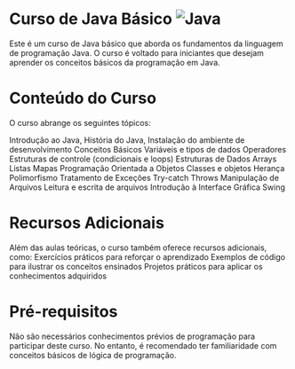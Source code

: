 # Curso de Java Básico ![Java](https://img.shields.io/badge/Java-ED8B00?style=for-the-badge&logo=java&logoColor=white)

Este é um curso de Java básico que aborda os fundamentos da linguagem de programação Java. O curso é voltado para iniciantes que desejam aprender os conceitos básicos da programação em Java.

# Conteúdo do Curso 

O curso abrange os seguintes tópicos:

Introdução ao Java, 
 História do Java, 
 Instalação do ambiente de desenvolvimento
 Conceitos Básicos
 Variáveis e tipos de dados
 Operadores
Estruturas de controle (condicionais e loops)
Estruturas de Dados
Arrays
Listas
Mapas
Programação Orientada a Objetos
Classes e objetos
Herança
Polimorfismo
Tratamento de Exceções
Try-catch
Throws
Manipulação de Arquivos
Leitura e escrita de arquivos
Introdução à Interface Gráfica
Swing

# Recursos Adicionais

Além das aulas teóricas, o curso também oferece recursos adicionais, como:
Exercícios práticos para reforçar o aprendizado
Exemplos de código para ilustrar os conceitos ensinados
Projetos práticos para aplicar os conhecimentos adquiridos

# Pré-requisitos

Não são necessários conhecimentos prévios de programação para participar deste curso. No entanto, é recomendado ter familiaridade com conceitos básicos de lógica de programação.

